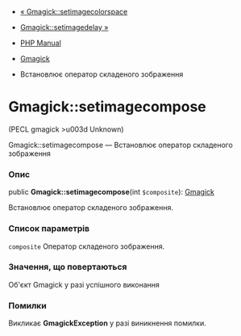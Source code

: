 - [« Gmagick::setimagecolorspace](gmagick.setimagecolorspace.md)
- [Gmagick::setimagedelay »](gmagick.setimagedelay.md)

- [PHP Manual](index.md)
- [Gmagick](class.gmagick.md)
- Встановлює оператор складеного зображення

# Gmagick::setimagecompose

(PECL gmagick \>u003d Unknown)

Gmagick::setimagecompose — Встановлює оператор складеного зображення

### Опис

public **Gmagick::setimagecompose**(int `$composite`):
[Gmagick](class.gmagick.md)

Встановлює оператор складеного зображення.

### Список параметрів

`composite`
Оператор складеного зображення.

### Значення, що повертаються

Об'єкт Gmagick у разі успішного виконання

### Помилки

Викликає **GmagickException** у разі виникнення помилки.
